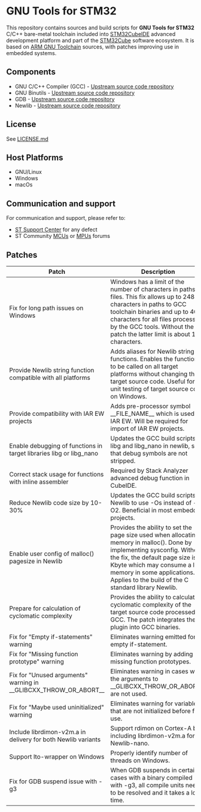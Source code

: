 # GNU Tools for STM32

This repository contains sources and build scripts for **GNU Tools for STM32** C/C++ bare-metal toolchain included into [STM32CubeIDE](https://www.st.com/en/development-tools/stm32cubeide.html) advanced development platform and part of the [STM32Cube](https://www.st.com/en/ecosystems/stm32cube.html) software ecosystem. It is based on [ARM GNU Toolchain](https://developer.arm.com/Tools%20and%20Software/GNU%20Toolchain) sources, with patches improving use in embedded systems.

## Components

* GNU C/C++ Compiler (GCC) - [Upstream source code repository](git://gcc.gnu.org/git/gcc.git)
* GNU Binutils - [Upstream source code repository](git://sourceware.org/git/binutils-gdb.git)
* GDB - [Upstream source code repository](git://sourceware.org/git/binutils-gdb.git)
* Newlib - [Upstream source code repository](git://sourceware.org/git/Newlib-cygwin.git)

## License

See [LICENSE.md](LICENSE.md)

## Host Platforms

* GNU/Linux
* Windows
* macOs

## Communication and support

For communication and support, please refer to:

- [ST Support Center](https://my.st.com/ols#/ols/) for any defect
- ST Community [MCUs](https://community.st.com/t5/stm32cubeide-mcus/bd-p/stm32-mcu-cubeide-forum) or [MPUs](https://community.st.com/t5/stm32cubeide-mpus/bd-p/stm32-mpu-cubeide-forum) forums

## Patches

Patch                                                                   | Description |
------------------------------------------------------------------------|--------------- |
Fix for long path issues on Windows                                     | Windows has a limit of the number of characters in paths to files. This fix allows up to 248 characters in paths to GCC toolchain binaries and up to 4096 characters for all files processed by the GCC tools. Without the patch the latter limit is about 150 characters. |
Provide Newlib string function compatible with all platforms            | Adds aliases for Newlib string functions. Enables the functions to be called on all target platforms without changing the target source code. Useful for unit testing of target source code on Windows. |
Provide compatibility with IAR EW projects                              | Adds pre-processor symbol \_\_FILE_NAME\_\_ which is used in IAR EW. Will be required for import of IAR EW projects. |
Enable debugging of functions in target libraries libg or libg\_nano    | Updates the GCC build scripts for libg and libg\_nano in newlib, so that debug symbols are not stripped. |
Correct stack usage for functions with inline assembler                 | Required by Stack Analyzer advanced debug function in CubeIDE. |
Reduce Newlib code size by 10-30%                                       | Updates the GCC build scripts for Newlib to use -Os instead of -O2. Beneficial in most embedded projects. |
Enable user config of malloc() pagesize in Newlib                       | Provides the ability to set the page size used when allocating memory in malloc(). Done by implementing sysconfig. Without the fix, the default page size is 4 Kbyte which may consume a lot memory in some applications. Applies to the build of the C standard library Newlib. |
Prepare for calculation of cyclomatic complexity                        | Provides the ability to calculate cyclomatic complexity of the target source code processed by GCC. The patch integrates the plugin into GCC binaries. |
Fix for "Empty if-statements" warning                                   | Eliminates warning emitted for an empty if-statement. |
Fix for "Missing function prototype" warning                            | Eliminates warning by adding missing function prototypes. |
Fix for "Unused arguments" warning in \_\_GLIBCXX\_THROW\_OR\_ABORT\_\_ | Eliminates warning in cases were the arguments to \_\_GLIBCXX\_THROW\_OR\_ABORT\_\_ are not used. |
Fix for "Maybe used uninitialized" warning                              | Eliminates warning for variables that are not initialized before first use. |
Include librdimon-v2m.a in delivery for both Newlib variants            | Support rdimon on Cortex-A by including librdimon-v2m.a for the Newlib-nano. |
Support lto-wrapper on Windows                                          | Properly identify number of threads on Windows. |
Fix for GDB suspend issue with -g3                                      | When GDB suspends in certain cases with a binary compiled with -g3, all compile units need to be resolved and it takes a long time. |
